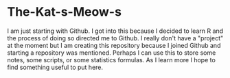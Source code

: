 # The-Kat-s-Meow-s
I am just starting with Github. I got into this because I decided to learn R and the process of doing so directed me to Github. I really don't have a "project" at the moment but I am creating this repository because I joined Github and starting a repository was mentioned. Perhaps I can use this to store some notes, some scripts, or some statistics formulas. As I learn more I hope to find something useful to put here. 
